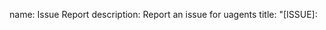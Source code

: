 name: Issue Report
description: Report an issue for uagents
title: "[ISSUE]: <title>"
body:
  - type: markdown
    attributes:
      value: |
        Thanks for taking the time to report an issue in uAgents! We appreciate your contribution to improving the library. Before submitting your report, please take a moment to review the following guidelines:
      * **Search for existing issues:** There are no similar [existing issues](https://github.com/fetchai/uAgents/issues) already been reported. It helps avoid duplicate reports and streamlines the issue management process.
      * **Search within the documentation:** You can not find an answer to the issue within the [documentation](https://fetch.ai/docs).
      * **Provide a clear and concise description:** Briefly describe the issue you encountered. Be specific and include relevant details like error messages or unexpected behavior.
  - type: dropdown
    id: category
    attributes:
      label: Category
      description: Select the category that best describes your issue.
      options:
        - Bug (unexpected behavior)
        - Feature Request (suggestion for new functionality)
        - Documentation Issue (error or unclear information in docs)
        - Other (unclear issue type)
      validations:
        required: true
  - type: textarea
    id: description
    attributes:
      label: Describe the Issue
      description: Please provide a clear and concise description of the issue you encountered.
      placeholder: What went wrong?
      validations:
        required: true
  - type: textarea
    id: expected_behavior
    attributes:
      label: Expected Behavior
      description: Explain what you expected to happen in this situation.
      validations:
        required: false
  - type: textarea
    id: steps_to_reproduce
    attributes:
      label: Steps to Reproduce (Optional)
      description: If possible, provide detailed steps that consistently reproduce the issue. This will help us pinpoint the problem and fix it as soon as possible.
      placeholder: |
        1. In this environment ...
        2. With this configuration ...
        3. Run '...'
        4. See error ...
      validations:
        required: false
  - type: dropdown
    id: version
    attributes:
      label: uAgents Version
      description: Which version of uAgents were you using?
      options:
        - v0.11.1
        - v0.11.0
        - v0.10.0
        # Add other versions as needed
      validations:
        required: true
  - type: textarea
    id: environment
    attributes:
      label: Environment Details (Optional)
      description: Provide any relevant information about your environment, such as operating system, Python version, and any other libraries used.
      render: markdown
      validations:
        required: false
  - type: textarea
    id: logs
    attributes:
      label: Failure Logs (Optional)
      description: Include any relevant log snippets or files here. You can paste directly or drag and drop files into this area.
    validations:
        required: false
  - type: textarea
    id: additional_info
    attributes:
      label: Additional Information (Optional)
      description: Include any screenshots, code snippets, or other relevant details that might help us understand the issue.
      render: markdown
      validations:
        required: false
